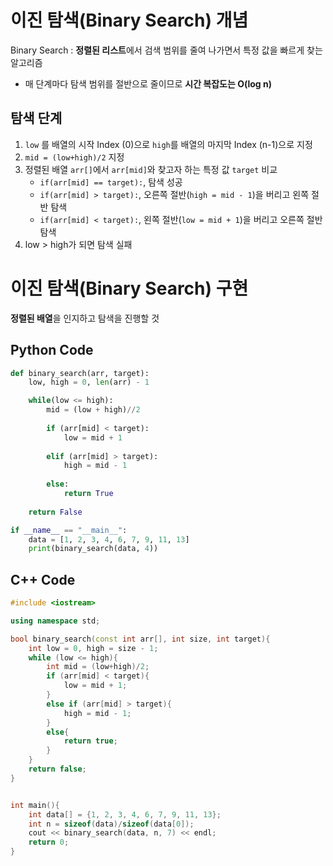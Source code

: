 # 이진 탐색(Binary Search) 개념

Binary Search : **정렬된 리스트**에서 검색 범위를 줄여 나가면서 특정 값을 빠르게 찾는 알고리즘

* 매 단계마다 탐색 범위를 절반으로 줄이므로 **시간 복잡도는 O(log n)**

## 탐색 단계

1. `low` 를 배열의 시작 Index (0)으로 `high`를 배열의 마지막 Index (n-1)으로 지정
2. `mid = (low+high)/2` 지정
3. 정렬된 배열 `arr[]`에서 `arr[mid]`와 찾고자 하는 특정 값 `target` 비교
    - `if(arr[mid] == target):`, 탐색 성공
    - `if(arr[mid] > target):`, 오른쪽 절반(`high = mid - 1`)을 버리고 왼쪽 절반 탐색
    - `if(arr[mid] < target):`, 왼쪽 절반(`low = mid + 1`)을 버리고 오른쪽 절반 탐색
4. low > high가 되면 탐색 실패


# 이진 탐색(Binary Search) 구현

**정렬된 배열**을 인지하고 탐색을 진행할 것

## Python Code

```python
def binary_search(arr, target):
    low, high = 0, len(arr) - 1

    while(low <= high):
        mid = (low + high)//2
        
        if (arr[mid] < target):
            low = mid + 1
        
        elif (arr[mid] > target):
            high = mid - 1
        
        else:
            return True
    
    return False

if __name__ == "__main__":
    data = [1, 2, 3, 4, 6, 7, 9, 11, 13]
    print(binary_search(data, 4))

```

## C++ Code

```c++
#include <iostream>

using namespace std;

bool binary_search(const int arr[], int size, int target){
    int low = 0, high = size - 1;
    while (low <= high){
        int mid = (low+high)/2;
        if (arr[mid] < target){
            low = mid + 1;
        }        
        else if (arr[mid] > target){
            high = mid - 1;
        }        
        else{
            return true;            
        }
    }
    return false;
}


int main(){
    int data[] = {1, 2, 3, 4, 6, 7, 9, 11, 13};
    int n = sizeof(data)/sizeof(data[0]);
    cout << binary_search(data, n, 7) << endl;
    return 0;
}

```
